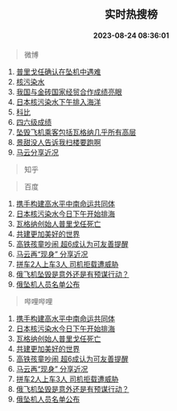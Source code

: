 <div align="center"><h2>实时热搜榜</h2><h4>2023-08-24 08:36:01</h4></div>

> 微博  

1. [普里戈任确认在坠机中遇难](https://s.weibo.com/weibo?q=%23%E6%99%AE%E9%87%8C%E6%88%88%E4%BB%BB%E7%A1%AE%E8%AE%A4%E5%9C%A8%E5%9D%A0%E6%9C%BA%E4%B8%AD%E9%81%87%E9%9A%BE%23&t=31&band_rank=1&Refer=top)<br />
2. [核污染水](https://s.weibo.com/weibo?q=%23%E6%A0%B8%E6%B1%A1%E6%9F%93%E6%B0%B4%23&t=31&band_rank=2&Refer=top)<br />
3. [我国与金砖国家经贸合作成绩亮眼](https://s.weibo.com/weibo?q=%23%E6%88%91%E5%9B%BD%E4%B8%8E%E9%87%91%E7%A0%96%E5%9B%BD%E5%AE%B6%E7%BB%8F%E8%B4%B8%E5%90%88%E4%BD%9C%E6%88%90%E7%BB%A9%E4%BA%AE%E7%9C%BC%23&t=31&band_rank=3&Refer=top)<br />
4. [日本核污染水下午排入海洋](https://s.weibo.com/weibo?q=%23%E6%97%A5%E6%9C%AC%E6%A0%B8%E6%B1%A1%E6%9F%93%E6%B0%B4%E4%B8%8B%E5%8D%88%E6%8E%92%E5%85%A5%E6%B5%B7%E6%B4%8B%23&t=31&band_rank=4&Refer=top)<br />
5. [科比](https://s.weibo.com/weibo?q=%E7%A7%91%E6%AF%94&t=31&band_rank=5&Refer=top)<br />
6. [四六级成绩](https://s.weibo.com/weibo?q=%23%E5%9B%9B%E5%85%AD%E7%BA%A7%E6%88%90%E7%BB%A9%23&t=31&band_rank=6&Refer=top)<br />
7. [坠毁飞机乘客包括瓦格纳几乎所有高层](https://s.weibo.com/weibo?q=%23%E5%9D%A0%E6%AF%81%E9%A3%9E%E6%9C%BA%E4%B9%98%E5%AE%A2%E5%8C%85%E6%8B%AC%E7%93%A6%E6%A0%BC%E7%BA%B3%E5%87%A0%E4%B9%8E%E6%89%80%E6%9C%89%E9%AB%98%E5%B1%82%23&t=31&band_rank=7&Refer=top)<br />
8. [景甜没人告诉我扫楼要跑啊](https://s.weibo.com/weibo?q=%23%E6%99%AF%E7%94%9C%E6%B2%A1%E4%BA%BA%E5%91%8A%E8%AF%89%E6%88%91%E6%89%AB%E6%A5%BC%E8%A6%81%E8%B7%91%E5%95%8A%23&t=31&band_rank=8&Refer=top)<br />
9. [马云分享近况](https://s.weibo.com/weibo?q=%23%E9%A9%AC%E4%BA%91%E5%88%86%E4%BA%AB%E8%BF%91%E5%86%B5%23&t=31&band_rank=9&Refer=top)<br />

> 知乎  


> 百度  

1. [携手构建高水平中南命运共同体](https://www.baidu.com/s?wd=%E6%90%BA%E6%89%8B%E6%9E%84%E5%BB%BA%E9%AB%98%E6%B0%B4%E5%B9%B3%E4%B8%AD%E5%8D%97%E5%91%BD%E8%BF%90%E5%85%B1%E5%90%8C%E4%BD%93&sa=fyb_news&rsv_dl=fyb_news)<br />
2. [日本核污染水今日下午开始排海](https://www.baidu.com/s?wd=%E6%97%A5%E6%9C%AC%E6%A0%B8%E6%B1%A1%E6%9F%93%E6%B0%B4%E4%BB%8A%E6%97%A5%E4%B8%8B%E5%8D%88%E5%BC%80%E5%A7%8B%E6%8E%92%E6%B5%B7&sa=fyb_news&rsv_dl=fyb_news)<br />
3. [瓦格纳创始人普里戈任死亡](https://www.baidu.com/s?wd=%E7%93%A6%E6%A0%BC%E7%BA%B3%E5%88%9B%E5%A7%8B%E4%BA%BA%E6%99%AE%E9%87%8C%E6%88%88%E4%BB%BB%E6%AD%BB%E4%BA%A1&sa=fyb_news&rsv_dl=fyb_news)<br />
4. [共建更加美好的世界](https://www.baidu.com/s?wd=%E5%85%B1%E5%BB%BA%E6%9B%B4%E5%8A%A0%E7%BE%8E%E5%A5%BD%E7%9A%84%E4%B8%96%E7%95%8C&sa=fyb_news&rsv_dl=fyb_news)<br />
5. [高铁孩童吵闹 超6成认为可友善提醒](https://www.baidu.com/s?wd=%E9%AB%98%E9%93%81%E5%AD%A9%E7%AB%A5%E5%90%B5%E9%97%B9+%E8%B6%856%E6%88%90%E8%AE%A4%E4%B8%BA%E5%8F%AF%E5%8F%8B%E5%96%84%E6%8F%90%E9%86%92&sa=fyb_news&rsv_dl=fyb_news)<br />
6. [马云再“现身” 分享近况](https://www.baidu.com/s?wd=%E9%A9%AC%E4%BA%91%E5%86%8D%E2%80%9C%E7%8E%B0%E8%BA%AB%E2%80%9D+%E5%88%86%E4%BA%AB%E8%BF%91%E5%86%B5&sa=fyb_news&rsv_dl=fyb_news)<br />
7. [拼车2人上车3人 司机拒载遭威胁](https://www.baidu.com/s?wd=%E6%8B%BC%E8%BD%A62%E4%BA%BA%E4%B8%8A%E8%BD%A63%E4%BA%BA+%E5%8F%B8%E6%9C%BA%E6%8B%92%E8%BD%BD%E9%81%AD%E5%A8%81%E8%83%81&sa=fyb_news&rsv_dl=fyb_news)<br />
8. [俄飞机坠毁是意外还是有预谋行动？](https://www.baidu.com/s?wd=%E4%BF%84%E9%A3%9E%E6%9C%BA%E5%9D%A0%E6%AF%81%E6%98%AF%E6%84%8F%E5%A4%96%E8%BF%98%E6%98%AF%E6%9C%89%E9%A2%84%E8%B0%8B%E8%A1%8C%E5%8A%A8%EF%BC%9F&sa=fyb_news&rsv_dl=fyb_news)<br />
9. [俄坠机人员名单公布](https://www.baidu.com/s?wd=%E4%BF%84%E5%9D%A0%E6%9C%BA%E4%BA%BA%E5%91%98%E5%90%8D%E5%8D%95%E5%85%AC%E5%B8%83&sa=fyb_news&rsv_dl=fyb_news)<br />

> 哔哩哔哩  

1. [携手构建高水平中南命运共同体](https://www.baidu.com/s?wd=%E6%90%BA%E6%89%8B%E6%9E%84%E5%BB%BA%E9%AB%98%E6%B0%B4%E5%B9%B3%E4%B8%AD%E5%8D%97%E5%91%BD%E8%BF%90%E5%85%B1%E5%90%8C%E4%BD%93&sa=fyb_news&rsv_dl=fyb_news)<br />
2. [日本核污染水今日下午开始排海](https://www.baidu.com/s?wd=%E6%97%A5%E6%9C%AC%E6%A0%B8%E6%B1%A1%E6%9F%93%E6%B0%B4%E4%BB%8A%E6%97%A5%E4%B8%8B%E5%8D%88%E5%BC%80%E5%A7%8B%E6%8E%92%E6%B5%B7&sa=fyb_news&rsv_dl=fyb_news)<br />
3. [瓦格纳创始人普里戈任死亡](https://www.baidu.com/s?wd=%E7%93%A6%E6%A0%BC%E7%BA%B3%E5%88%9B%E5%A7%8B%E4%BA%BA%E6%99%AE%E9%87%8C%E6%88%88%E4%BB%BB%E6%AD%BB%E4%BA%A1&sa=fyb_news&rsv_dl=fyb_news)<br />
4. [共建更加美好的世界](https://www.baidu.com/s?wd=%E5%85%B1%E5%BB%BA%E6%9B%B4%E5%8A%A0%E7%BE%8E%E5%A5%BD%E7%9A%84%E4%B8%96%E7%95%8C&sa=fyb_news&rsv_dl=fyb_news)<br />
5. [高铁孩童吵闹 超6成认为可友善提醒](https://www.baidu.com/s?wd=%E9%AB%98%E9%93%81%E5%AD%A9%E7%AB%A5%E5%90%B5%E9%97%B9+%E8%B6%856%E6%88%90%E8%AE%A4%E4%B8%BA%E5%8F%AF%E5%8F%8B%E5%96%84%E6%8F%90%E9%86%92&sa=fyb_news&rsv_dl=fyb_news)<br />
6. [马云再“现身” 分享近况](https://www.baidu.com/s?wd=%E9%A9%AC%E4%BA%91%E5%86%8D%E2%80%9C%E7%8E%B0%E8%BA%AB%E2%80%9D+%E5%88%86%E4%BA%AB%E8%BF%91%E5%86%B5&sa=fyb_news&rsv_dl=fyb_news)<br />
7. [拼车2人上车3人 司机拒载遭威胁](https://www.baidu.com/s?wd=%E6%8B%BC%E8%BD%A62%E4%BA%BA%E4%B8%8A%E8%BD%A63%E4%BA%BA+%E5%8F%B8%E6%9C%BA%E6%8B%92%E8%BD%BD%E9%81%AD%E5%A8%81%E8%83%81&sa=fyb_news&rsv_dl=fyb_news)<br />
8. [俄飞机坠毁是意外还是有预谋行动？](https://www.baidu.com/s?wd=%E4%BF%84%E9%A3%9E%E6%9C%BA%E5%9D%A0%E6%AF%81%E6%98%AF%E6%84%8F%E5%A4%96%E8%BF%98%E6%98%AF%E6%9C%89%E9%A2%84%E8%B0%8B%E8%A1%8C%E5%8A%A8%EF%BC%9F&sa=fyb_news&rsv_dl=fyb_news)<br />
9. [俄坠机人员名单公布](https://www.baidu.com/s?wd=%E4%BF%84%E5%9D%A0%E6%9C%BA%E4%BA%BA%E5%91%98%E5%90%8D%E5%8D%95%E5%85%AC%E5%B8%83&sa=fyb_news&rsv_dl=fyb_news)<br />
